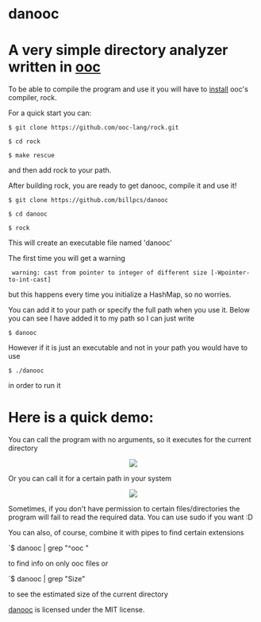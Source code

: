 danooc
=====

A very simple directory analyzer written in [ooc](https://ooc-lang.org/)
==

To be able to compile the program and use it you will have to [install](https://ooc-lang.org/install/) ooc's compiler, rock.

For a quick start you can:

`$ git clone https://github.com/ooc-lang/rock.git`

`$ cd rock`

`$ make rescue`

and then add rock to your path.

After building rock, you are ready to get danooc, compile it and use it!

`$ git clone https://github.com/billpcs/danooc`

`$ cd danooc`

`$ rock`

This will create an executable file named 'danooc'

The first time you will get a warning 

` warning: cast from pointer to integer of different size [-Wpointer-to-int-cast]`

but this happens every time you initialize a HashMap, so no worries.

You can add it to your path or specify the full path when you use it. Below you can see I have added it to my path so I can just write 

`$ danooc`

However if it is just an executable and not in your path you would have to use

`$ ./danooc`

in order to run it


Here is a quick demo:
==

You can call the program with no arguments, so it executes for the current directory

<p align="center">
	<img src="http://i.imgur.com/pRAgmjZ.png">
</p>


Or you can call it for a certain path in your system

<p align="center">
	<img src="http://i.imgur.com/R8xTwbe.png">
</p>

Sometimes, if you don't have permission to certain files/directories the program will fail to read the required data. You can use sudo if you want :D

You can also, of course, combine it with pipes to find certain extensions

`$ danooc | grep "^ooc "

to find info on only ooc files or

`$ danooc | grep "Size"

to see the estimated size of the current directory

[danooc](https://github.com/billpcs/danooc) is licensed under the MIT license.